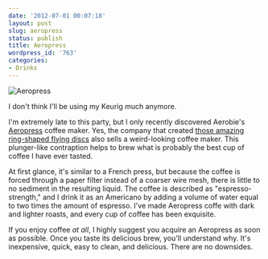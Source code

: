 ```yaml
---
date: '2012-07-01 00:07:18'
layout: post
slug: aeropress
status: publish
title: Aeropress
wordpress_id: '763'
categories:
- Drinks
---
```


![Aeropress](http://farm9.staticflickr.com/8161/7476327252_8acfa39cbb_z_d.jpg)

I don't think I'll be using my Keurig much anymore.

I'm extremely late to this party, but I only recently discovered Aerobie's [Aeropress][aeropress]
coffee maker.  Yes, the company that created [those amazing ring-shaped flying discs][aerobie-ring]
also sells a weird-looking coffee maker. This plunger-like contraption helps to brew what is
probably the best cup of coffee I have ever tasted.

[aeropress]: http://aerobie.com/products/aeropress.htm
[aerobie-ring]: http://aerobie.com/products/pro.htm

At first glance, it's similar to a French press, but because the coffee is forced through a paper
filter instead of a coarser wire mesh, there is little to no sediment in the resulting liquid. The
coffee is described as "espresso-strength," and I drink it as an Americano by adding a volume of
water equal to two times the amount of espresso. I've made Aeropress coffe with dark and lighter
roasts, and every cup of coffee has been exquisite.

If you enjoy coffee *at all*, I highly suggest you acquire an Aeropress as soon as possible. Once
you taste its delicious brew, you'll understand why. It's inexpensive, quick, easy to clean, and
delicious. There are no downsides.


